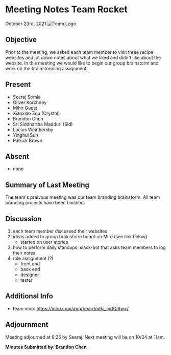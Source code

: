 # Meeting Notes Team Rocket
October 23rd, 2021 ![Team Logo](../images/logo.jpg)
## Objective
Prior to the meeting, we asked each team member to visit three recipe websites and jot down notes about what we liked and didn't like about the website. In this meeting we would like to begin our group brainstorm and work on the brainstorming assignment.
## Present
- Seeraj Somla
- Oliver Korchnoy
- Mihir Gupta
- Xiaoxiao Zou (Crystal)
- Brandon Chen
- Sri Siddhartha Madduri (Sid)
- Lucius Weathersby
- Yinghui Sun
- Patrick Brown
## Absent
- none
## Summary of Last Meeting
The team's preivous meeting was our team branding brainstorm. All team branding projects have been finished.
## Discussion
1. each team member discussed their websites
2. ideas added to group brainstorm board on Miro (see link below)
   - started on user stories
3. how to perform daily standups, slack-bot that asks team members to log their notes
4. role assignment (?)
   - front end
   - back end
   - designer
   - tester 
## Additional Info
   - team miro: https://miro.com/app/board/o9J_lpdQi9w=/
## Adjournment
Meeting adjourned at 6:25 by Seeraj. Next meeting will be on 10/24 at 11am.

**Minutes Submitted by: Brandon Chen** 
